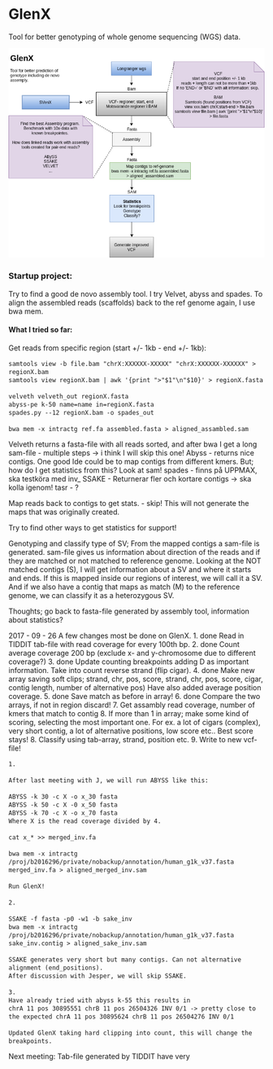 # GlenX
Tool for better genotyping of whole genome sequencing (WGS) data. 

![alt text](https://github.com/vborjesson/GlenX/blob/master/Glen.png)

### Startup project: 
Try to find a good de novo assembly tool. I try Velvet, abyss and spades. To align the assembled reads (scaffolds) back to the ref genome again, I use bwa mem. 

#### What I tried so far: 

Get reads from specific region (start +/- 1kb - end +/- 1kb): 

```
samtools view -b file.bam "chrX:XXXXXX-XXXXX" "chrX:XXXXXX-XXXXXX" > regionX.bam
samtools view regionX.bam | awk '{print ">"$1"\n"$10}' > regionX.fasta

velveth velveth_out regionX.fasta
abyss-pe k-50 name=name in=regionX.fasta
spades.py --12 regionX.bam -o spades_out 

bwa mem -x intractg ref.fa assembled.fasta > aligned_assambled.sam
```
Velveth returns a fasta-file with all reads sorted, and after bwa I get a long sam-file - multiple steps -> i think I will skip this one!
Abyss - returns nice contigs. One good Ide could be to map contigs from different kmers. But; how do I get statistics from this? Look at sam! 
spades - finns på UPPMAX, ska testköra med inv_
SSAKE - Returnerar fler och kortare contigs -> ska kolla igenom!
tasr - ? 

Map reads back to contigs to get stats. - skip! This will not generate the maps that was originally created. 

Try to find other ways to get statistics for support!

Genotyping and classify type of SV;
From the mapped contigs a sam-file is generated. sam-file gives us information about direction of the reads and if they are matched or not matched to reference genome. 
Looking at the NOT matched contigs (S), I will get information about a SV and where it starts and ends. If this is mapped inside our regions of interest, we will call it a SV. And if we also have a contig that maps as match (M) to the reference genome, we can classify it as a heterozygous SV.   

Thoughts; 
go back to fasta-file generated by assembly tool, information about statistics? 

2017 - 09 - 26
	A few changes most be done on GlenX. 
		1.	done	Read in TIDDIT tab-file with read coverage for every 100th bp.
		2.	done	Count average coverage 200 bp (exclude x- and y-chromosome due to different coverage?) 
		3. 	done	Update counting breakpoints adding D as important information. Take into count reverse strand (flip cigar). 
		4. 	done 	Make new array saving soft clips; strand, chr, pos, score, strand, chr, pos, score, cigar, contig length, number of alternative pos)			Have also added average position coverage.
		5. 	done	Save match as before in array! 
		6. 	done	Compare the two arrays, if not in region discard! 
		7. 			Get assambly read coverage, number of kmers that match to contig
		8. 			If more than 1 in array; make some kind of scoring, selecting the most important one. For ex. a lot of cigars (complex), very short 			contig, a lot of alternative positions, low score etc.. Best score stays!
		8. 			Classify using tab-array, strand, position etc. 
		9. 			Write to new vcf-file! 

	
	1.

	After last meeting with J, we will run ABYSS like this: 

	ABYSS -k 30 -c X -o x_30 fasta
	ABYSS -k 50 -c X -0 x_50 fasta  
	ABYSS -k 70 -c X -o x_70 fasta
	Where X is the read coverage divided by 4.

	cat x_* >> merged_inv.fa

	bwa mem -x intractg /proj/b2016296/private/nobackup/annotation/human_g1k_v37.fasta merged_inv.fa > aligned_merged_inv.sam

	Run GlenX!

	2.

	SSAKE -f fasta -p0 -w1 -b sake_inv
	bwa mem -x intractg /proj/b2016296/private/nobackup/annotation/human_g1k_v37.fasta sake_inv.contig > aligned_sake_inv.sam

	SSAKE generates very short but many contigs. Can not alternative alignment (end_positions).
	After discussion with Jesper, we will skip SSAKE. 

	3. 
	Have already tried with abyss k-55 this results in 
	chrA 11 pos 30895551 chrB 11 pos 26504326 INV 0/1 -> pretty close to the expected chrA 11 pos 30895624 chrB 11 pos 26504276 INV 0/1

	Updated GlenX taking hard clipping into count, this will change the breakpoints. 


Next meeting:
Tab-file generated by TIDDIT have very 




  


